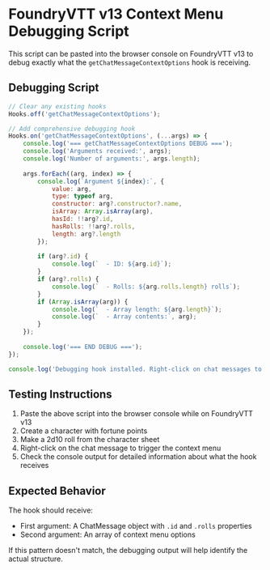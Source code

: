 # FoundryVTT v13 Context Menu Debugging Script

This script can be pasted into the browser console on FoundryVTT v13 to debug exactly what the `getChatMessageContextOptions` hook is receiving.

## Debugging Script

```javascript
// Clear any existing hooks
Hooks.off('getChatMessageContextOptions');

// Add comprehensive debugging hook
Hooks.on('getChatMessageContextOptions', (...args) => {
    console.log('=== getChatMessageContextOptions DEBUG ===');
    console.log('Arguments received:', args);
    console.log('Number of arguments:', args.length);
    
    args.forEach((arg, index) => {
        console.log(`Argument ${index}:`, {
            value: arg,
            type: typeof arg,
            constructor: arg?.constructor?.name,
            isArray: Array.isArray(arg),
            hasId: !!arg?.id,
            hasRolls: !!arg?.rolls,
            length: arg?.length
        });
        
        if (arg?.id) {
            console.log(`  - ID: ${arg.id}`);
        }
        if (arg?.rolls) {
            console.log(`  - Rolls: ${arg.rolls.length} rolls`);
        }
        if (Array.isArray(arg)) {
            console.log(`  - Array length: ${arg.length}`);
            console.log(`  - Array contents:`, arg);
        }
    });
    
    console.log('=== END DEBUG ===');
});

console.log('Debugging hook installed. Right-click on chat messages to see debug output.');
```

## Testing Instructions

1. Paste the above script into the browser console while on FoundryVTT v13
2. Create a character with fortune points
3. Make a 2d10 roll from the character sheet
4. Right-click on the chat message to trigger the context menu
5. Check the console output for detailed information about what the hook receives

## Expected Behavior

The hook should receive:
- First argument: A ChatMessage object with `.id` and `.rolls` properties
- Second argument: An array of context menu options

If this pattern doesn't match, the debugging output will help identify the actual structure. 